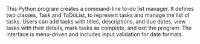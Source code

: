 This Python program creates a command-line to-do list manager. It defines two classes, Task and ToDoList, to represent tasks and manage the list of tasks. Users can add tasks with titles, descriptions, and due dates, view tasks with their details, mark tasks as complete, and exit the program. The interface is menu-driven and includes input validation for date formats.
